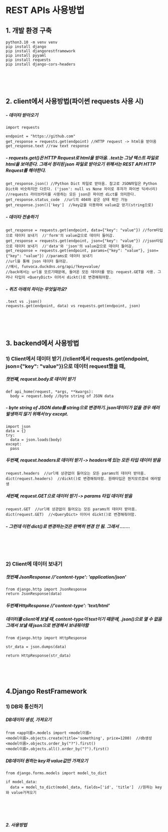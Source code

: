 # REST APIs 사용방법  

## 1. 개발 환경 구축
```
python3.10 -m venv venv
pip install django
pip install djangorestframework
pip install pyyaml
pip install requests
pip install django-cors-headers
```

<br/><br/><br/>

## 2. client에서 사용방법(파이썬 requests 사용 시)
##### - 데이타 받아오기
```
import requests

endpoint = "https://github.com"
get_response = requests.get(endpoint) //HTTP request -> html을 받아옴
get_response.text //raw text response
```
##### - requests.get()은 HTTP Request로 html을 받아옴. .text는 그냥 텍스트 파일로 html을 보여준다. 그래서 정리된 json 파일로 받아오기 위해서는 REST API HTTP Request를 해야한다.
```
get_response.json() //Python Dict 파일로 받아옴. 참고로 JSON파일은 Python Dict와 비슷하지만 다르다. ('json': null vs None 차이로 후자가 파이썬 딕셔너리)  //requests 라이브러리를 사용하는 모든 json은 파이썬 dict를 의미한다.
get_response.status_code  //url의 404와 같은 상태 확인 가능
get_response.json()['key']  //key값을 이용하여 value값 얻기(string으로)

```
##### - 데이타 전송하기
```
get_response = requests.get(endpoint, data={"key": "value"}) //form타입으로 데이터 보내기  //'form'의 value값으로 데이터 들어감.
get_response = requests.get(endpoint, json={"key": "value"}) //json타입으로 데이터 보내기  //'data'와 'json'의 value값으로 데이터 들어감.
get_response = requests.get(endpoint, params={"key": "value"}, json={"key": "value"}) //params로 데이터 보내기  
//url을 통해 json 데이터 들어감.  
//예시, funvoca.duckdns.org/api/?key=value/
//back에서는 url을 모르기때문에, 들어온 모든 데이터를 받는 request.GET을 사용. 그러나 타입이 <QueryDict> 이어서 dickt()로 변경해줘야함.
```
##### - 퀴즈 아래의 차이는 무엇일까요?
```
.text vs .json()
requests.get(endpoint, data) vs requests.get(endpoint, json)
```

<br/><br/><br/>
## 3. backend에서 사용방법


### 1) Client에서 데이터 받기  //client에서 requests.get(endpoint, json={"key": "value"})으로 데이터 request했을 때,
##### 첫번째, request.body로 데이터 받기
```
def api_home(request, *args, **kwargs):
  body = request.body //byte string of JSON data
```
##### - byte string of JSON data를 string으로 변경하기. json데이터가 없을 경우 에러 발생하지 않기 위해서 try except.
```
import json
data = {}
try:
  data = json.loads(body)
except:
  pass
```

##### 두번째, request.headers로 데이터 받기 -> headers에 있는 모든 타입 데이터 받음
```
request.headers  //url에 상관없이 들어오는 모든 params의 데이터 받아옴. 
dict(request.headers)  //dickt()로 변경해줘야함. 원래타입은 뭔지모르겠네 에러발생
```

##### 세번째, request.GET으로 데이터 받기 -> params 타입 데이터 받음
```
request.GET  //url에 상관없이 들어오는 모든 params의 데이터 받아옴. 
dict(request.GET)  //<QueryDict> 이어서 dickt()로 변경해줘야함.
```
##### - 그런데 이런 dict()로 변경하는것은 완벽히 변경 안 됨. 그래서 .......
<br/><br/><br/>



### 2) Client에 데이터 보내기
##### 첫번째 JsonResponse  //'content-type': 'application/json'
```
from django.http import JsonResponse
return JsonResponse(data)
```
##### 두번째 HttpResponse //'content-type': 'text/html'
##### 데이터를 client에 보낼 때, content-type이 text이기 때문에, .json()으로 열 수 없음 그래서 보낼 때 json으로 변경해서 보내줘야함
```
from django.http import HttpResponse

str_data = json.dumps(data)

return HttpResponse(str_data)
```


<br/><br/><br/>
## 4.Django RestFramework
### 1) DB와 통신하기
##### DB데이터 생성, 가져오기
```
from <app이름>.models import <model이름>
<model이름>.objects.create(title='something', price=1200)  //db생성
<model이름>.objects.order_by("?").first()
<model이름>.objects.all().order_by("?").first()
```
##### DB데이터 원하는 key와 value값만 가져오기
```
from django.forms.models import model_to_dict

if model_data:
  data = model_to_dict(model_data, fields=['id', 'title']  //원하는 key와 value가져오기
```

<br/><br/><br/>


##### 2. 사용방법
```

```




